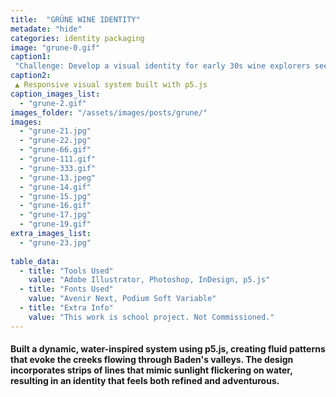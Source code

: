 ```yaml
---
title:  "GRÜNE WINE IDENTITY"
metadate: "hide"
categories: identity packaging
image: "grune-0.gif"
caption1: 
 "Challenge: Develop a visual identity for early 30s wine explorers seeking unique, modern wine experiences. The design needed to capture the natural beauty of Baden's valleys while maintaining a contemporary appeal."
caption2: 
 ▲ Responsive visual system built with p5.js
caption_images_list: 
  - "grune-2.gif"
images_folder: "/assets/images/posts/grune/"
images:
  - "grune-21.jpg"
  - "grune-22.jpg"
  - "grune-66.gif"
  - "grune-111.gif"
  - "grune-333.gif"
  - "grune-13.jpeg"
  - "grune-14.gif"
  - "grune-15.jpg"
  - "grune-16.gif"
  - "grune-17.jpg"
  - "grune-19.gif"
extra_images_list:
  - "grune-23.jpg"
  
table_data:
  - title: "Tools Used"
    value: "Adobe Illustrator, Photoshop, InDesign, p5.js"
  - title: "Fonts Used"
    value: "Avenir Next, Podium Soft Variable"
  - title: "Extra Info"
    value: "This work is school project. Not Commissioned." 
---
```

#### Built a dynamic, water-inspired system using p5.js, creating fluid patterns that evoke the creeks flowing through Baden's valleys. The design incorporates strips of lines that mimic sunlight flickering on water, resulting in an identity that feels both refined and adventurous.



<!--
<br>
↳ A flexible visual identity adapts to different aspect ratios while maintaining a consistentcy.
<br>
↳ Pistachio color is used appropriately throughout the graphics as an accent.
<br>
↳ A coaster was created using an abstract cow shape variation, incorporating traditional Italian pattern elements.
<br>
↳ For the campaign, G’ stands for Good, which connects with Australian culture: “G’day,” “G’People,” and “Great Gelato.”
<br>
↳ Merchandise was also created with the venue's heritage in mind, featuring the tagline.
-->

